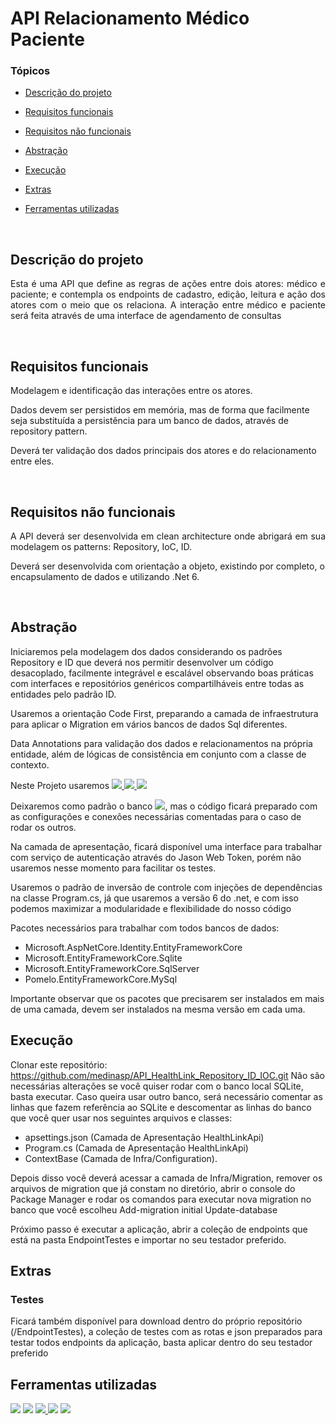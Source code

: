 # API Relacionamento Médico Paciente 

### Tópicos 

- [Descrição do projeto](#descrição-do-projeto)

- [Requisitos funcionais](#requisitos-funcionais)

- [Requisitos não funcionais](#requisitos-não-funcionais)

- [Abstração](#abstração)

- [Execução](#execução)

- [Extras](#extras)

- [Ferramentas utilizadas](#ferramentas-utilizadas)

<br>

## Descrição do projeto 

<p align="justify">
Esta é uma API que define as regras de ações entre dois atores: médico e paciente; e contempla os endpoints de cadastro, edição, leitura e ação dos atores com o meio que os relaciona.
A interação entre médico e paciente será feita através de uma interface de agendamento de consultas
</p>
<br>

## Requisitos funcionais
<p align="justify">
Modelagem e identificação das interações entre os atores.

Dados devem ser persistidos em memória, mas de forma que facilmente seja substituída a persistência  para um banco de dados, através de repository pattern.

Deverá ter validação dos dados principais dos atores e do relacionamento entre eles.
</p>
<br>

## Requisitos não funcionais
<p align="justify">
A API deverá ser desenvolvida em clean architecture onde abrigará em sua modelagem os patterns: Repository, IoC, ID.

Deverá ser desenvolvida com orientação a objeto, existindo por completo, o encapsulamento de dados e utilizando .Net 6.
</p>
<br>

## Abstração
   Iniciaremos pela modelagem dos dados considerando os padrões Repository e ID que deverá nos permitir desenvolver um código desacoplado, facilmente integrável e escalável observando boas práticas com interfaces e repositórios genéricos compartilháveis entre todas as entidades pelo padrão ID.

   Usaremos a orientação Code First, preparando a camada de infraestrutura para aplicar o Migration em vários bancos de dados Sql diferentes.

   Data Annotations para validação dos dados e relacionamentos na própria entidade, além de lógicas de consistência em conjunto com a classe de contexto.

   Neste Projeto usaremos <a href="https://sqlite.org/" target="_blank" rel="noreferrer"> <img src="https://img.shields.io/badge/SQLite-07405E?style=for-the-badge&logo=sqlite&logoColor=white"/></a><a href="https://www.microsoft.com/pt-br/sql-server/sql-server-downloads" target="_blank" rel="noreferrer"> <img src="https://img.shields.io/badge/Microsoft%20SQL%20Server-CC2927?style=for-the-badge&logo=microsoft%20sql%20server&logoColor=white"/></a><a href="https://www.mysql.com/" target="_blank" rel="noreferrer"> <img src="https://img.shields.io/badge/MySQL-005C84?style=for-the-badge&logo=mysql&logoColor=white"/></a>
   
   Deixaremos como padrão o banco <a href="https://sqlite.org/" target="_blank" rel="noreferrer"> <img src="https://img.shields.io/badge/SQLite-07405E?style=for-the-badge&logo=sqlite&logoColor=white"/></a>, mas o código ficará preparado com as configurações e conexões necessárias comentadas para o caso de rodar os outros.

   Na camada de apresentação, ficará disponível uma interface para trabalhar com serviço de autenticação através do Jason Web Token, porém não usaremos nesse momento para facilitar os testes.

   Usaremos o padrão de inversão de controle com injeções de dependências na classe Program.cs, já que usaremos a versão 6 do .net, e com isso podemos maximizar a modularidade e flexibilidade do nosso código

   Pacotes necessários para trabalhar com todos bancos de dados:
   * Microsoft.AspNetCore.Identity.EntityFrameworkCore
   * Microsoft.EntityFrameworkCore.Sqlite
   * Microsoft.EntityFrameworkCore.SqlServer
   * Pomelo.EntityFrameworkCore.MySql

   Importante observar que os pacotes que precisarem ser instalados em mais de uma camada, devem ser instalados na mesma versão em cada uma.

## Execução
   Clonar este repositório: https://github.com/medinasp/API_HealthLink_Repository_ID_IOC.git
   Não são necessárias alterações se você quiser rodar com o banco local SQLite, basta executar.
   Caso queira usar outro banco, será necessário comentar as linhas que fazem referência ao SQLite e descomentar as linhas do banco que você quer usar nos seguintes arquivos e classes:
   * apsettings.json (Camada de Apresentação HealthLinkApi)
   * Program.cs (Camada de Apresentação HealthLinkApi)
   * ContextBase (Camada de Infra/Configuration).

   Depois disso você deverá acessar a camada de Infra/Migration, remover os arquivos de migration que já constam no diretório,  abrir o console do Package Manager e rodar os comandos para executar nova migration no banco que você escolheu
      Add-migration initial
      Update-database

   Próximo passo é executar a aplicação, abrir a coleção de endpoints que está na pasta EndpointTestes e importar no seu testador preferido.

## Extras
   ### Testes

   Ficará também disponível para download dentro do próprio repositório (/EndpointTestes), a coleção de testes com as rotas e json preparados para testar todos endpoints da aplicação, basta aplicar dentro do seu testador preferido

## Ferramentas utilizadas

<a href="https://www.w3schools.com/cs/" target="_blank" rel="noreferrer"> <img src="https://img.shields.io/badge/C%23-239120?style=for-the-badge&logo=c-sharp&logoColor=white"/></a>
<a href="https://dotnet.microsoft.com/" target="_blank" rel="noreferrer"> <img src="https://img.shields.io/badge/.NET-512BD4?style=for-the-badge&logo=dotnet&logoColor=white"></a>
<a href="https://sqlite.org/" target="_blank" rel="noreferrer"> <img src="https://img.shields.io/badge/SQLite-07405E?style=for-the-badge&logo=sqlite&logoColor=white"/></a><a href="https://www.microsoft.com/pt-br/sql-server/sql-server-downloads" target="_blank" rel="noreferrer"> <img src="https://img.shields.io/badge/Microsoft%20SQL%20Server-CC2927?style=for-the-badge&logo=microsoft%20sql%20server&logoColor=white"/></a>
<a href="https://www.mysql.com/" target="_blank" rel="noreferrer"> <img src="https://img.shields.io/badge/MySQL-005C84?style=for-the-badge&logo=mysql&logoColor=white"/></a>
